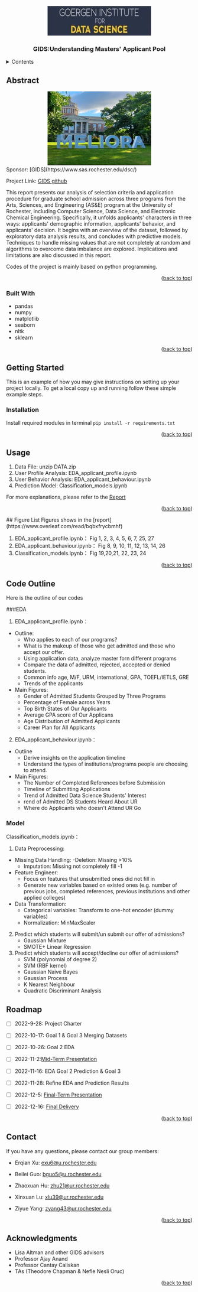 <!-- PROJECT LOGO -->
<div align="center">
  <a href="https://github.com/github_username/repo_name">
    <img src="images/gids.jpeg" alt="Logo" width="280" height="80">
  </a>

<h3 align="center">GIDS:Understanding Masters' Applicant Pool</h3>

  
</div>



<!-- TABLE OF CONTENTS -->
<details>
  <summary>Contents</summary>
  <ol>
    <li>
      <a href="#about-the-project">Abstract</a>
      <ul>
        <li><a href="#built-with">Built With</a></li>
      </ul>
    </li>
    <li>
      <a href="#getting-started">Getting Started</a>
      <ul>
        <li><a href="#prerequisites">Prerequisites</a></li>
        <li><a href="#installation">Installation</a></li>
      </ul>
    </li>
    <li><a href="#usage">Usage</a></li>
    <li><a href="#figure-list">Figure List</a></li>
    <li><a href="#code-outline">Code Outline</a></li>
    <li><a href="#roadmap">Roadmap</a></li>
    <li><a href="#contact">Contact</a></li>
    <li><a href="#acknowledgments">Acknowledgments</a></li>
  </ol>
</details>



<!-- ABOUT THE PROJECT -->
## Abstract

<div align="center">
  <a href="https://github.com/github_username/repo_name">
    <img src="images/gids2.jpg"  width="280" height="200">
  </a>
 
</div>
Sponsor: [GIDS](https://www.sas.rochester.edu/dsc/)

Project Link: [GIDS github](https://github.com/Egret-Lu/GIDS)

This report presents our analysis of selection criteria and application procedure for graduate school admission across three programs from the Arts, Sciences, and Engineering (AS&E) program at the University of Rochester, including Computer Science, Data Science, and Electronic Chemical Engineering. Specifically, it unfolds applicants' characters in three ways: applicants' demographic information, applicants' behavior, and applicants' decision. It begins with an overview of the dataset, followed by exploratory data analysis results, and concludes with predictive models. Techniques to handle missing values that are not completely at random and algorithms to overcome data imbalance are explored. Implications and limitations are also discussed in this report. 

Codes of the project is mainly based on python programming. 

<p align="right">(<a href="#readme-top">back to top</a>)</p>



### Built With
* pandas
* numpy
* matplotlib
* seaborn
* nltk
* sklearn
<p align="right">(<a href="#readme-top">back to top</a>)</p>


<!-- GETTING STARTED -->
## Getting Started

This is an example of how you may give instructions on setting up your project locally.
To get a local copy up and running follow these simple example steps.

<!-- Install modules -->
### Installation

Install required modules in terminal ```pip install -r requirements.txt```


<p align="right">(<a href="#readme-top">back to top</a>)</p>



<!-- USAGE EXAMPLES -->
## Usage
1. Data File: unzip DATA.zip
2. User Profile Analysis: EDA_applicant_profile.ipynb
3. User Behavior Analysis: EDA_applicant_behaviour.ipynb
4. Prediction Model: Classification_models.ipynb

For more explanations, please refer to the [Report](https://www.overleaf.com/read/bqbxfrycbmhf)

<p align="right">(<a href="#readme-top">back to top</a>)</p>
<!-- Figure -->
## Figure List
Figures shows in the [report](https://www.overleaf.com/read/bqbxfrycbmhf)

1. EDA_applicant_profile.ipynb： Fig 1, 2, 3, 4, 5, 6, 7, 25, 27
2. EDA_applicant_behaviour.ipynb： Fig 8, 9, 10, 11, 12, 13, 14, 26
3. Classification_models.ipynb： Fig 19,20,21, 22, 23, 24

<p align="right">(<a href="#readme-top">back to top</a>)</p>

<!-- outline -->
## Code Outline
Here is the outline of our codes

###EDA

1. EDA_applicant_profile.ipynb： 
  - Outline:
    - Who applies to each of our programs? 
    - What is the makeup of those who get admitted and those who accept our offer.
    - Using application data, analyze master forn different programs
    - Compare the data of admitted, rejected, accepted or denied students.
    - Common info age, M/F, URM, international, GPA, TOEFL/IETLS, GRE
    - Trends of the applicants
  - Main Figures:
      - Gender of Admitted Students Grouped by Three Programs
      - Percentage of Female across Years
      - Top Birth States of Our Applicants
      - Average GPA score of Our Applicans
      - Age Distribution of Admitted Applicants
      - Career Plan for All Applicants
    
2. EDA_applicant_behaviour.ipynb： 
  - Outline
    - Derive insights on the application timeline
    - Understand the types of institutions/programs people are choosing to attend.
  - Main Figures:
      - The Number of Completed References before Submission
      - Timeline of Submitting Applications
      - Trend of Admitted Data Science Students' Interest
      - rend of Admitted DS Students Heard About UR 
      - Where do Applicants who doesn't Attend UR Go
    
### Model 

Classification_models.ipynb： 

1. Data Preprocessing:
  - Missing Data Handling: 
      -Deletion: Missing >10% 
      - Imputation: Missing not completely fill -1
  - Feature Engineer:
    - Focus on features that unsubmitted ones did not fill in 
    - Generate new variables based on existed ones (e.g. number of previous jobs, completed references, previous institutions and other applied colleges)                     
  - Data Transformation:
    - Categorical variables: Transform to one-hot encoder (dummy variables)
    - Normalization: MinMaxScaler      

2. Predict which students will submit/un submit our offer of admissions?
    - Gaussian Mixture
    - SMOTE+ Linear Regression
3. Predict which students will accept/decline our offer of admissions?
    -  SVM (polynomial of degree 2) 
    - SVM (RBF kernel)
    - Gaussian Naive Bayes
    - Gaussian Process
    - K Nearest Neighbour
    - Quadratic Discriminant Analysis


<!-- ROADMAP -->
## Roadmap

- [ ] 2022-9-28: Project Charter
- [ ] 2022-10-17: Goal 1 & Goal 3 Merging Datasets
- [ ] 2022-10-26: Goal 2 EDA
- [ ] 2022-11-2:[Mid-Term Presentation](https://docs.google.com/presentation/d/1Yqd0spkCZES3Iia8LSHgBdiUbmiSxVwrGWw0FAfmaII/edit?usp=sharing)
- [ ] 2022-11-16: EDA Goal 2 Prediction & Goal 3
- [ ] 2022-11-28: Refine EDA and Prediction Results
- [ ] 2022-12-5: [Final-Term Presentation](https://docs.google.com/presentation/d/1fAGY39dlRlgnB0LcdUKl_IA3Eaj7grqB/edit?usp=sharing&ouid=103328889489861986880&rtpof=true&sd=true)
- [ ] 2022-12-16: [Final Delivery](https://docs.google.com/presentation/d/1fAGY39dlRlgnB0LcdUKl_IA3Eaj7grqB/edit?usp=sharing&ouid=103328889489861986880&rtpof=true&sd=true)




<p align="right">(<a href="#readme-top">back to top</a>)</p>




<!-- CONTACT -->
## Contact
If you have any questions, please contact our group members:

- Erqian Xu: exu6@u.rochester.edu

- Beilei Guo: bguo5@u.rochester.edu

- Zhaoxuan Hu: zhu21@ur.rochester.edu

- Xinxuan Lu: xlu39@ur.rochester.edu

- Ziyue Yang: zyang43@ur.rochester.edu


<p align="right">(<a href="#readme-top">back to top</a>)</p>


<!-- ACKNOWLEDGMENTS -->
## Acknowledgments

* Lisa Altman and other GIDS advisors
* Professor Ajay Anand
* Professor Cantay Caliskan
* TAs (Theodore Chapman & Nefle Nesli Oruc)

<p align="right">(<a href="#readme-top">back to top</a>)</p>



<!-- MARKDOWN LINKS & IMAGES -->
<!-- https://www.markdownguide.org/basic-syntax/#reference-style-links -->
[contributors-shield]: https://img.shields.io/github/contributors/github_username/repo_name.svg?style=for-the-badge
[contributors-url]: https://github.com/github_username/repo_name/graphs/contributors
[forks-shield]: https://img.shields.io/github/forks/github_username/repo_name.svg?style=for-the-badge
[forks-url]: https://github.com/github_username/repo_name/network/members
[stars-shield]: https://img.shields.io/github/stars/github_username/repo_name.svg?style=for-the-badge
[stars-url]: https://github.com/github_username/repo_name/stargazers
[issues-shield]: https://img.shields.io/github/issues/github_username/repo_name.svg?style=for-the-badge
[issues-url]: https://github.com/github_username/repo_name/issues
[license-shield]: https://img.shields.io/github/license/github_username/repo_name.svg?style=for-the-badge
[license-url]: https://github.com/github_username/repo_name/blob/master/LICENSE.txt
[linkedin-shield]: https://img.shields.io/badge/-LinkedIn-black.svg?style=for-the-badge&logo=linkedin&colorB=555
[linkedin-url]: https://linkedin.com/in/linkedin_username
[product-screenshot]: images/screenshot.png
[Next.js]: https://img.shields.io/badge/next.js-000000?style=for-the-badge&logo=nextdotjs&logoColor=white
[Next-url]: https://nextjs.org/
[React.js]: https://img.shields.io/badge/React-20232A?style=for-the-badge&logo=react&logoColor=61DAFB
[React-url]: https://reactjs.org/
[Vue.js]: https://img.shields.io/badge/Vue.js-35495E?style=for-the-badge&logo=vuedotjs&logoColor=4FC08D
[Vue-url]: https://vuejs.org/
[Angular.io]: https://img.shields.io/badge/Angular-DD0031?style=for-the-badge&logo=angular&logoColor=white
[Angular-url]: https://angular.io/
[Svelte.dev]: https://img.shields.io/badge/Svelte-4A4A55?style=for-the-badge&logo=svelte&logoColor=FF3E00
[Svelte-url]: https://svelte.dev/
[Laravel.com]: https://img.shields.io/badge/Laravel-FF2D20?style=for-the-badge&logo=laravel&logoColor=white
[Laravel-url]: https://laravel.com
[Bootstrap.com]: https://img.shields.io/badge/Bootstrap-563D7C?style=for-the-badge&logo=bootstrap&logoColor=white
[Bootstrap-url]: https://getbootstrap.com
[JQuery.com]: https://img.shields.io/badge/jQuery-0769AD?style=for-the-badge&logo=jquery&logoColor=white
[JQuery-url]: https://jquery.com 
